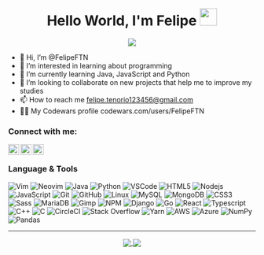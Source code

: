 <h1 align="center">Hello World, I'm Felipe <img src="https://media.giphy.com/media/TEnXkcsHrP4YedChhA/giphy.gif" width="35"></h1>
<p align="center">
  <a href="https://github.com/DenverCoder1/readme-typing-svg"><img src="https://readme-typing-svg.demolab.com?font=Fira+Code&duration=3000&pause=1000&color=3EBB5C&center=true&vCenter=true&width=435&lines=Software+Developer;Artificial+Intelligence;Usually+breaking+some+codes;Hacking;Open+Source+Intelligence;Aways+learning+new+things)](https://git.io/typing-svg&center=true&width=500&height=50"></a>
</p>


- 👋 Hi, I’m @FelipeFTN
- 👀 I’m interested in learning about programming
- 🌱 I’m currently learning Java, JavaScript and Python 
- 💞️ I’m looking to collaborate on new projects that help me to improve my studies
- 📫 How to reach me felipe.tenorio123456@gmail.com
- 👨‍💻 My Codewars profile codewars.com/users/FelipeFTN

### Connect with me:

[<img align="left" alt="codeSTACKr | LinkedIn" width="22px" title="linkedin/in/felipeftn" src="https://cdn.jsdelivr.net/npm/simple-icons@v3/icons/linkedin.svg" />][linkedin]
<img align="left" alt="codeSTACKr | LinkedIn" width="22px" title="FelipeFTN#0298" src="https://cdn.jsdelivr.net/npm/simple-icons@v3/icons/discord.svg" />
<img align="left" alt="codeSTACKr | LinkedIn" width="22px" title="felipe.tenorio123456@gmail.com" src="https://cdn.jsdelivr.net/npm/simple-icons@v3/icons/gmail.svg" />

[linkedin]: https://www.linkedin.com/in/felipeftn/

<br>

### Language & Tools

![Vim](https://img.shields.io/badge/-Vim-black?style=for-the-badge&logo=vim)
![Neovim](https://img.shields.io/badge/NeoVim-%2357A143.svg?&style=for-the-badge&logo=neovim&logoColor=white)
![Java](https://img.shields.io/badge/-Java-orange?style=for-the-badge&logo=java)
![Python](https://img.shields.io/badge/-Python-black?style=for-the-badge&logo=python)
![VSCode](https://img.shields.io/badge/-VSCode-007ACC?style=for-the-badge&logo=visual-studio-code&logoColor=white)
![HTML5](https://img.shields.io/badge/-HTML5-E34F26?style=for-the-badge&logo=html5&logoColor=white)
![Nodejs](https://img.shields.io/badge/Node.js-43853D?style=for-the-badge&logo=node-dot-js&logoColor=white)
![JavaScript](https://img.shields.io/badge/-JavaScript-black?style=for-the-badge&logo=javascript)
![Git](https://img.shields.io/badge/-Git-black?style=for-the-badge&logo=git)
![GitHub](https://img.shields.io/badge/-GitHub-181717?style=for-the-badge&logo=github)
![Linux](https://img.shields.io/badge/-linux-%231572B6?style=for-the-badge&logo=linux&logoColor=black)
![MySQL](https://img.shields.io/badge/-MySQL-4479A1?style=for-the-badge&logo=mysql&logoColor=white)
![MongoDB](https://img.shields.io/badge/-MongoDB-black?style=for-the-badge&logo=mongodb)
![CSS3](https://img.shields.io/badge/-CSS3-1572B6?style=for-the-badge&logo=css3)
![Sass](https://img.shields.io/badge/-Sass-CC6699?style=for-the-badge&logo=sass&logoColor=white)
![MariaDB](https://img.shields.io/badge/-MariaDB-black?style=for-the-badge&logo=mariadb)
![Gimp](https://img.shields.io/badge/gimp-5C5543?style=for-the-badge&logo=gimp&logoColor=white)
![NPM](https://img.shields.io/badge/npm-CB3837?style=for-the-badge&logo=npm&logoColor=white)
![Django](https://img.shields.io/badge/Django-092E20?style=for-the-badge&logo=django&logoColor=green)
![Go](https://img.shields.io/badge/Go-00ADD8?style=for-the-badge&logo=go&logoColor=white)
![React](https://img.shields.io/badge/React-20232A?style=for-the-badge&logo=react&logoColor=61DAFB)
![Typescript](https://img.shields.io/badge/TypeScript-007ACC?style=for-the-badge&logo=typescript&logoColor=white)
![C++](https://img.shields.io/badge/C++-00599C?style=for-the-badge&labelColor=01427d&logoColor=6295cb&logo=cplusplus)
![C](https://img.shields.io/badge/c-%2300599C.svg?style=for-the-badge&logo=c&logoColor=white)
![CircleCI](https://img.shields.io/badge/circle%20ci-%23161616.svg?style=for-the-badge&logo=circleci&logoColor=white)
![Stack Overflow](https://img.shields.io/badge/-Stackoverflow-FE7A16?style=for-the-badge&logo=stack-overflow&logoColor=white)
![Yarn](https://img.shields.io/badge/yarn-%232C8EBB.svg?style=for-the-badge&logo=yarn&logoColor=white)
![AWS](https://img.shields.io/badge/AWS-%23FF9900.svg?style=for-the-badge&logo=amazon-aws&logoColor=white)
![Azure](https://img.shields.io/badge/azure-%230072C6.svg?style=for-the-badge&logo=microsoftazure&logoColor=white)
![NumPy](https://img.shields.io/badge/numpy-%23013243.svg?style=for-the-badge&logo=numpy&logoColor=white)
![Pandas](https://img.shields.io/badge/pandas-%23150458.svg?style=for-the-badge&logo=pandas&logoColor=white)

<hr>
<div align="center">
  <a href="https://github.com/FelipeFTN">
    <img align="center" src="https://github-readme-stats.vercel.app/api?username=FelipeFTN&show_icons=true&theme=dark" />
    <img align="center" src="https://github-readme-stats.vercel.app/api/top-langs/?username=FelipeFTN&layout=compact&theme=dark" />
  </a>
</div>
